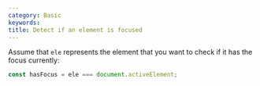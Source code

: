```yaml
---
category: Basic
keywords:
title: Detect if an element is focused
---
```


Assume that `ele` represents the element that you want to check if it has the focus currently:

```js
const hasFocus = ele === document.activeElement;
```
